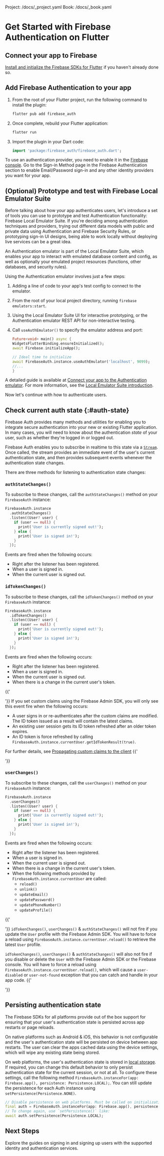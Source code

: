 Project: /docs/_project.yaml
Book: /docs/_book.yaml

<link rel="stylesheet" type="text/css" href="/styles/docs.css" />

# Get Started with Firebase Authentication on Flutter

## Connect your app to Firebase

[Install and initialize the Firebase SDKs for Flutter](/docs/flutter/setup) if you haven't already done
so.

## Add Firebase Authentication to your app

1.  From the root of your Flutter project, run the following command to install
    the plugin:

    ```bash
    flutter pub add firebase_auth
    ```

1.  Once complete, rebuild your Flutter application:

    ```bash
    flutter run
    ```

1.  Import the plugin in your Dart code:

    ```dart
    import 'package:firebase_auth/firebase_auth.dart';
    ```

To use an authentication provider, you need to enable it in the [Firebase console](https://console.firebase.google.com/).
Go to the Sign-in Method page in the Firebase Authentication section to enable
Email/Password sign-in and any other identity providers you want for your app.

## (Optional) Prototype and test with Firebase Local Emulator Suite

Before talking about how your app authenticates users, let's introduce a set of
tools you can use to prototype and test Authentication functionality:
Firebase Local Emulator Suite. If you're deciding among authentication techniques
and providers, trying out different data models with public and private data
using Authentication and Firebase Security Rules, or prototyping sign-in UI designs, being able to
work locally without deploying live services can be a great idea.

An Authentication emulator is part of the Local Emulator Suite, which
enables your app to interact with emulated database content and config, as
well as optionally your emulated project resources (functions, other databases,
and security rules).

Using the Authentication emulator involves just a few steps:

1.  Adding a line of code to your app's test config to connect to the emulator.

1.  From the root of your local project directory, running `firebase emulators:start`.

1.  Using the Local Emulator Suite UI for interactive prototyping, or the
    Authentication emulator REST API for non-interactive testing.

1.  Call `useAuthEmulator()` to specify the emulator address and port:

    ```dart
    Future<void> main() async {
    WidgetsFlutterBinding.ensureInitialized();
    await Firebase.initializeApp();

    // Ideal time to initialize
    await FirebaseAuth.instance.useAuthEmulator('localhost', 9099);
    //...
    }
    ```

A detailed guide is available at [Connect your app to the Authentication emulator](/docs/emulator-suite/connect_auth).
For more information, see the [Local Emulator Suite introduction](/docs/emulator-suite/).

Now let's continue with how to authenticate users.

## Check current auth state {:#auth-state}

Firebase Auth provides many methods and utilities for enabling you to integrate
secure authentication into your new or existing Flutter application. In many
cases, you will need to know about the authentication _state_ of your user,
such as whether they're logged in or logged out.

Firebase Auth enables you to subscribe in realtime to this state via a
[`Stream`](https://api.flutter.dev/flutter/dart-async/Stream-class.html).
Once called, the stream provides an immediate event of the user's current
authentication state, and then provides subsequent events whenever
the authentication state changes.

There are three methods for listening to authentication state changes:

### `authStateChanges()`

To subscribe to these changes, call the `authStateChanges()` method on your
`FirebaseAuth` instance:

```dart
FirebaseAuth.instance
  .authStateChanges()
  .listen((User? user) {
    if (user == null) {
      print('User is currently signed out!');
    } else {
      print('User is signed in!');
    }
  });
```

Events are fired when the following occurs:

- Right after the listener has been registered.
- When a user is signed in.
- When the current user is signed out.

### `idTokenChanges()`

To subscribe to these changes, call the `idTokenChanges()` method on your
`FirebaseAuth` instance:

```dart
FirebaseAuth.instance
  .idTokenChanges()
  .listen((User? user) {
    if (user == null) {
      print('User is currently signed out!');
    } else {
      print('User is signed in!');
    }
  });
```

Events are fired when the following occurs:

- Right after the listener has been registered.
- When a user is signed in.
- When the current user is signed out.
- When there is a change in the current user's token.

{{'<aside>'}}
If you set custom claims using the Firebase Admin SDK,
you will only see this event fire when the following occurs:

- A user signs in or re-authenticates after the custom claims are modified. The
  ID token issued as a result will contain the latest claims.
- An existing user session gets its ID token refreshed after an older token expires.
- An ID token is force refreshed by calling `FirebaseAuth.instance.currentUser.getIdTokenResult(true)`.

For further details, see [Propagating custom claims to the client](/docs/auth/admin/custom-claims#propagate_custom_claims_to_the_client)
  {{'</aside>'}}


### `userChanges()`

To subscribe to these changes, call the `userChanges()` method on your
`FirebaseAuth` instance:

```dart
FirebaseAuth.instance
  .userChanges()
  .listen((User? user) {
    if (user == null) {
      print('User is currently signed out!');
    } else {
      print('User is signed in!');
    }
  });
```

Events are fired when the following occurs:

- Right after the listener has been registered.
- When a user is signed in.
- When the current user is signed out.
- When there is a change in the current user's token.
- When the following methods provided by `FirebaseAuth.instance.currentUser` are called:
    * `reload()`
    * `unlink()`
    * `updateEmail()`
    * `updatePassword()`
    * `updatePhoneNumber()`
    * `updateProfile()`

{{'<aside>'}}
`idTokenChanges()`, `userChanges()` & `authStateChanges()` will not fire if you
update the `User` profile with the Firebase Admin SDK. You will have to force a
reload using `FirebaseAuth.instance.currentUser.reload()` to retrieve the latest
`User` profile.

`idTokenChanges()`, `userChanges()` & `authStateChanges()` will also not fire
if you disable or delete the `User` with the Firebase Admin SDK or the Firebase
console. You will have to force a reload using
`FirebaseAuth.instance.currentUser.reload()`, which will cause a `user-disabled`
or `user-not-found` exception that you can catch and handle in your app code.
{{'</aside>'}}


## Persisting authentication state

The Firebase SDKs for all platforms provide out of the box support for ensuring
that your user's authentication state is persisted across app restarts or page
reloads.

On native platforms such as Android & iOS, this behavior is not configurable
and the user's authentication state will be persisted on device between app
restarts. The user can clear the apps cached data using the device settings,
which will wipe any existing state being stored.

On web platforms, the user's authentication state is stored in
[local storage](https://developer.mozilla.org/en-US/docs/Web/API/Window/localStorage).
If required, you can change this default behavior to only persist
authentication state for the current session, or not at all. To configure these
settings, call the following method `FirebaseAuth.instanceFor(app: Firebase.app(), persistence: Persistence.LOCAL);`.
You can still update the persistence for each Auth instance using `setPersistence(Persistence.NONE)`.

```dart
// Disable persistence on web platforms. Must be called on initialization:
final auth = FirebaseAuth.instanceFor(app: Firebase.app(), persistence: Persistence.NONE);
// To change again, use `setPersistence()` like:
await auth.setPersistence(Persistence.LOCAL);
```

## Next Steps

Explore the guides on signing in and signing up users with the supported
identity and authentication services.
